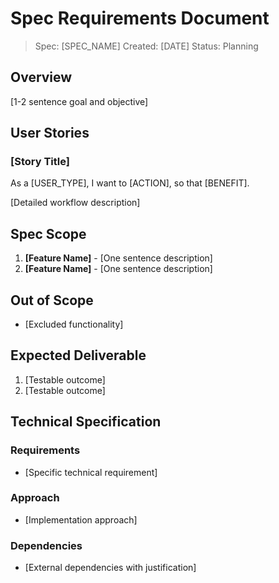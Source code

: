 # Spec Requirements Document

> Spec: [SPEC_NAME]
> Created: [DATE]
> Status: Planning

## Overview

[1-2 sentence goal and objective]

## User Stories

### [Story Title]

As a [USER_TYPE], I want to [ACTION], so that [BENEFIT].

[Detailed workflow description]

## Spec Scope

1. **[Feature Name]** - [One sentence description]
2. **[Feature Name]** - [One sentence description]

## Out of Scope

- [Excluded functionality]

## Expected Deliverable

1. [Testable outcome]
2. [Testable outcome]

## Technical Specification

### Requirements
- [Specific technical requirement]

### Approach
- [Implementation approach]

### Dependencies
- [External dependencies with justification]
